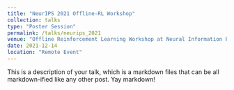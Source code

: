 ```yaml
---
title: "NeurIPS 2021 Offline-RL Workshop"
collection: talks
type: "Poster Session"
permalink: /talks/neurips_2021
venue: "Offline Reinforcement Learning Workshop at Neural Information Processing Systems, 2021 (NeurIPS 2021)"
date: 2021-12-14
location: "Remote Event"
---
```


This is a description of your talk, which is a markdown files that can be all markdown-ified like any other post. Yay markdown!
